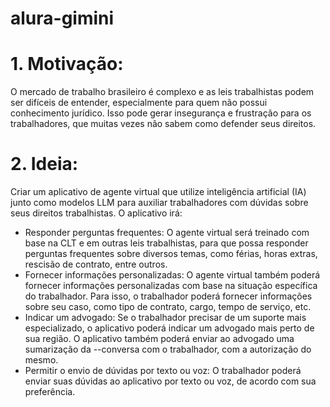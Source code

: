 # alura-gimini

# 1. Motivação:

O mercado de trabalho brasileiro é complexo e as leis trabalhistas podem ser difíceis de entender, especialmente para quem não possui conhecimento jurídico. Isso pode gerar insegurança e frustração para os trabalhadores, que muitas vezes não sabem como defender seus direitos.

# 2. Ideia:

Criar um aplicativo de agente virtual que utilize inteligência artificial (IA) junto como modelos LLM para auxiliar trabalhadores com dúvidas sobre seus direitos trabalhistas. O aplicativo irá:

- Responder perguntas frequentes: O agente virtual será treinado com base na CLT e em outras leis trabalhistas, para que possa responder perguntas frequentes sobre diversos temas, como férias, horas extras, rescisão de contrato, entre outros.
- Fornecer informações personalizadas: O agente virtual também poderá fornecer informações personalizadas com base na situação específica do trabalhador. Para isso, o trabalhador poderá fornecer informações sobre seu caso, como tipo de contrato, cargo, tempo de serviço, etc.
- Indicar um advogado: Se o trabalhador precisar de um suporte mais especializado, o aplicativo poderá indicar um advogado mais perto de sua região. O aplicativo também poderá enviar ao advogado uma sumarização da --conversa com o trabalhador, com a autorização do mesmo.
- Permitir o envio de dúvidas por texto ou voz: O trabalhador poderá enviar suas dúvidas ao aplicativo por texto ou voz, de acordo com sua preferência.
